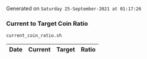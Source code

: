 Generated on `Saturday 25-September-2021 at 01:17:26`

### Current to Target Coin Ratio
`current_coin_ratio.sh`

Date|Current|Target|Ratio
---|---|---|---

